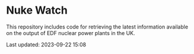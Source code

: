# Nuke Watch

This repository includes code for retrieving the latest information available on the output of EDF nuclear power plants in the UK.

Last updated: 2023-09-22 15:08